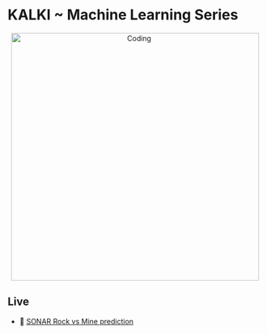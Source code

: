 # KALKI ~ Machine Learning Series

<p align="center">
<img align="center" alt="Coding" width="490" src="https://user-images.githubusercontent.com/96681905/198893731-0dd595ea-15ef-4af8-a11f-61295451ea65.png"/>
</p>

## Live
- 🔭 <a href="https://kalki-ml-sonar.herokuapp.com/" target="_blank" rel="noopener noreferrer">SONAR Rock vs Mine prediction</a>
